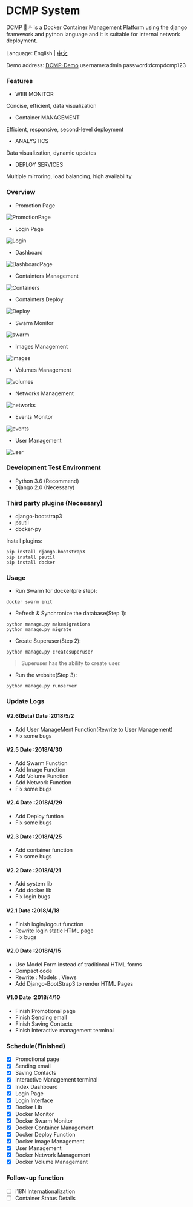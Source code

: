 # DCMP System

DCMP :whale2: :sweat_drops: is a Docker Container Management Platform using the django framework and python language and it is suitable for internal network deployment.

Language:     English | [中文](https://github.com/Mr-Linus/DCMP/blob/master/readme_CN.md)

Demo address:   [DCMP-Demo](http://demo.geekfan.top)   username:admin password:dcmpdcmp123

### Features ###
- WEB MONITOR


Concise, efficient, data visualization

- Container MANAGEMENT



Efficient, responsive, second-level deployment

- ANALYSTICS


Data visualization, dynamic updates

- DEPLOY SERVICES


Multiple mirroring, load balancing, high availability

### Overview
- Promotion Page

![PromotionPage](https://github.com/Mr-Linus/DCMP/blob/master/Promotionpage.png)

- Login Page

![Login](https://github.com/Mr-Linus/DCMP/blob/master/login.png)

- Dashboard

![DashboardPage](https://github.com/Mr-Linus/DCMP/blob/master/dashboard.png)

- Containters Management

![Containers](https://github.com/Mr-Linus/DCMP/blob/master/containers.png)

- Containters Deploy

![Deploy](https://github.com/Mr-Linus/DCMP/blob/master/deploy.png)

- Swarm Monitor

![swarm](https://github.com/Mr-Linus/DCMP/blob/master/swarm.png)

- Images Management

![images](https://github.com/Mr-Linus/DCMP/blob/master/images.png)

- Volumes Management

![volumes](https://github.com/Mr-Linus/DCMP/blob/master/volumes.png)

- Networks Management

![networks](https://github.com/Mr-Linus/DCMP/blob/master/networks.png)

- Events Monitor

![events](https://github.com/Mr-Linus/DCMP/blob/master/events.png)

- User Management

![user](https://github.com/Mr-Linus/DCMP/blob/master/user.png)

### Development Test Environment
- Python 3.6 (Recommend)
- Django 2.0 (Necessary)

### Third party plugins (Necessary)
- django-bootstrap3
- psutil
- docker-py

Install plugins:
```shell
pip install django-bootstrap3
pip install psutil
pip install docker
```

### Usage
- Run Swarm for docker(pre step):
```shell
docker swarm init
```

- Refresh & Synchronize the database(Step 1):
```shell 
python manage.py makemigrations
python manage.py migrate
```

- Create Superuser(Step 2): 
```shell
python manage.py createsuperuser
```
> Superuser has the ability to create user.


- Run the website(Step 3):
```shell
python manage.py runserver
```

### Update Logs

#### V2.6(Beta) Date :2018/5/2 
- Add User ManageMent Function(Rewrite to User Management)
- Fix some bugs
#### V2.5 Date :2018/4/30
- Add Swarm Function
- Add Image Function
- Add Volume Function
- Add Network Function
- Fix some bugs
#### V2.4 Date :2018/4/29
- Add Deploy funtion
- Fix some bugs
#### V2.3 Date :2018/4/25
- Add container function 
- Fix some bugs
#### V2.2 Date :2018/4/21
- Add system lib
- Add docker lib
- Fix login bugs
#### V2.1 Date :2018/4/18
- Finish login/logout function
- Rewrite login static HTML page
- Fix bugs
#### V2.0 Date :2018/4/15
- Use Model Form instead of traditional HTML forms
- Compact code
- Rewrite : Models , Views  
- Add Django-BootStrap3 to render HTML Pages

#### V1.0 Date :2018/4/10
- Finish Promotional page
- Finish Sending email
- Finish Saving Contacts
- Finish Interactive management terminal

### Schedule(Finished)
- [x]  Promotional page
- [x]  Sending email
- [x]  Saving Contacts
- [x]  Interactive Management terminal
- [x]  Index Dashboard
- [x]  Login Page
- [x]  Login Interface
- [x]  Docker Lib
- [x]  Docker Monitor
- [x]  Docker Swarm  Monitor
- [x]  Docker Container Management 
- [x]  Docker Deploy Function
- [x]  Docker Image Management 
- [x]  User Management
- [x]  Docker Network Management
- [x]  Docker Volume Management

### Follow-up function
- [ ] i18N Internationalization 
- [ ] Container Status Details
